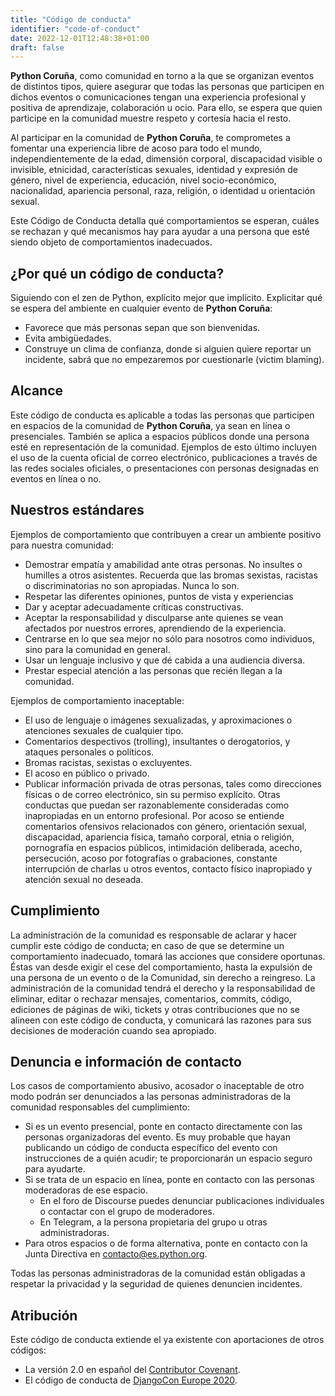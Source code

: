 ```yaml
---
title: "Código de conducta"
identifier: "code-of-conduct"
date: 2022-12-01T12:48:38+01:00
draft: false
---
```

**Python Coruña**, como comunidad en torno a la que se organizan eventos de distintos tipos, quiere asegurar que todas las personas que participen en dichos eventos o comunicaciones tengan una experiencia profesional y positiva de aprendizaje, colaboración u ocio. Para ello, se espera que quien participe en la comunidad muestre respeto y cortesía hacia el resto.

Al participar en la comunidad de **Python Coruña**, te comprometes a fomentar una experiencia libre de acoso para todo el mundo, independientemente de la edad, dimensión corporal, discapacidad visible o invisible, etnicidad, características sexuales, identidad y expresión de género, nivel de experiencia, educación, nivel socio-económico, nacionalidad, apariencia personal, raza, religión, o identidad u orientación sexual.

Este Código de Conducta detalla qué comportamientos se esperan, cuáles se rechazan y qué mecanismos hay para ayudar a una persona que esté siendo objeto de comportamientos inadecuados.

## ¿Por qué un código de conducta?
Siguiendo con el zen de Python, explícito mejor que implícito. Explicitar qué se espera del ambiente en cualquier evento de **Python Coruña**:

- Favorece que más personas sepan que son bienvenidas.
- Evita ambigüedades.
- Construye un clima de confianza, donde si alguien quiere reportar un incidente, sabrá que no empezaremos por cuestionarle (victim blaming).

## Alcance
Este código de conducta es aplicable a todas las personas que participen en espacios de la comunidad de **Python Coruña**, ya sean en línea o presenciales. También se aplica a espacios públicos donde una persona esté en representación de la comunidad. Ejemplos de esto último incluyen el uso de la cuenta oficial de correo electrónico, publicaciones a través de las redes sociales oficiales, o presentaciones con personas designadas en eventos en línea o no.

## Nuestros estándares
Ejemplos de comportamiento que contribuyen a crear un ambiente positivo para nuestra comunidad:

- Demostrar empatía y amabilidad ante otras personas. No insultes o humilles a otros asistentes. Recuerda que las bromas sexistas, racistas o discriminatorias no son apropiadas. Nunca lo son.
- Respetar las diferentes opiniones, puntos de vista y experiencias
- Dar y aceptar adecuadamente críticas constructivas.
- Aceptar la responsabilidad y disculparse ante quienes se vean afectados por nuestros errores, aprendiendo de la experiencia.
- Centrarse en lo que sea mejor no sólo para nosotros como individuos, sino para la comunidad en general.
- Usar un lenguaje inclusivo y que dé cabida a una audiencia diversa.
- Prestar especial atención a las personas que recién llegan a la comunidad.

Ejemplos de comportamiento inaceptable:

- El uso de lenguaje o imágenes sexualizadas, y aproximaciones o atenciones sexuales de cualquier tipo.
- Comentarios despectivos (trolling), insultantes o derogatorios, y ataques personales o políticos.
- Bromas racistas, sexistas o excluyentes.
- El acoso en público o privado.
- Publicar información privada de otras personas, tales como direcciones físicas o de correo electrónico, sin su permiso explícito.
Otras conductas que puedan ser razonablemente consideradas como inapropiadas en un entorno profesional.
Por acoso se entiende comentarios ofensivos relacionados con género, orientación sexual, discapacidad, apariencia física, tamaño corporal, etnia o religión, pornografía en espacios públicos, intimidación deliberada, acecho, persecución, acoso por fotografías o grabaciones, constante interrupción de charlas u otros eventos, contacto físico inapropiado y atención sexual no deseada.

## Cumplimiento
La administración de la comunidad es responsable de aclarar y hacer cumplir este código de conducta; en caso de que se determine un comportamiento inadecuado, tomará las acciones que considere oportunas. Éstas van desde exigir el cese del comportamiento, hasta la expulsión de una persona de un evento o de la Comunidad, sin derecho a reingreso. La administración de la comunidad tendrá el derecho y la responsabilidad de eliminar, editar o rechazar mensajes, comentarios, commits, código, ediciones de páginas de wiki, tickets y otras contribuciones que no se alineen con este código de conducta, y comunicará las razones para sus decisiones de moderación cuando sea apropiado.

## Denuncia e información de contacto
Los casos de comportamiento abusivo, acosador o inaceptable de otro modo podrán ser denunciados a las personas administradoras de la comunidad responsables del cumplimiento:

- Si es un evento presencial, ponte en contacto directamente con las personas organizadoras del evento. Es muy probable que hayan publicando un código de conducta específico del evento con instrucciones de a quién acudir; te proporcionarán un espacio seguro para ayudarte.
- Si se trata de un espacio en línea, ponte en contacto con las personas moderadoras de ese espacio.
  - En el foro de Discourse puedes denunciar publicaciones individuales o contactar con el grupo de moderadores.
  - En Telegram, a la persona propietaria del grupo u otras administradoras.
- Para otros espacios o de forma alternativa, ponte en contacto con la Junta Directiva en contacto@es.python.org.

Todas las personas administradoras de la comunidad están obligadas a respetar la privacidad y la seguridad de quienes denuncien incidentes.

## Atribución
Este código de conducta extiende el ya existente con aportaciones de otros códigos:

- La versión 2.0 en español del [Contributor Covenant](https://www.contributor-covenant.org/es/version/2/0/code_of_conduct/ "Contributor Covenant").
- El código de conducta de [DjangoCon Europe 2020](https://2020.djangocon.eu/conduct/code_of_conduct/ "DjangoCon Europe 2020").